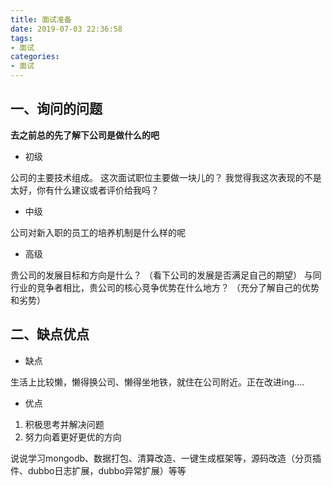```yaml
---
title: 面试准备
date: 2019-07-03 22:36:58
tags:
- 面试
categories:
- 面试
---
```


## 一、询问的问题

**去之前总的先了解下公司是做什么的吧**

- 初级

公司的主要技术组成。
这次面试职位主要做一块儿的？
我觉得我这次表现的不是太好，你有什么建议或者评价给我吗？

- 中级

公司对新入职的员工的培养机制是什么样的呢

- 高级

贵公司的发展目标和方向是什么？ （看下公司的发展是否满足自己的期望）
与同行业的竞争者相比，贵公司的核心竞争优势在什么地方？ （充分了解自己的优势和劣势）

## 二、缺点优点

- 缺点

生活上比较懒，懒得换公司、懒得坐地铁，就住在公司附近。正在改进ing....

- 优点

1. 积极思考并解决问题
2. 努力向着更好更优的方向

说说学习mongodb、数据打包、清算改造、一键生成框架等，源码改造（分页插件、dubbo日志扩展，dubbo异常扩展）等等



